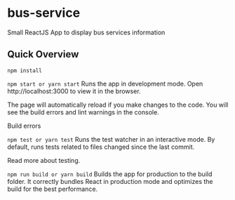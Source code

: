 # bus-service
Small ReactJS App to display bus services information


<h2> Quick Overview</h2>

```npm install```

```npm start or yarn start```
Runs the app in development mode.
Open http://localhost:3000 to view it in the browser.

The page will automatically reload if you make changes to the code.
You will see the build errors and lint warnings in the console.

Build errors

```npm test or yarn test```
Runs the test watcher in an interactive mode.
By default, runs tests related to files changed since the last commit.

Read more about testing.

```npm run build or yarn build```
Builds the app for production to the build folder.
It correctly bundles React in production mode and optimizes the build for the best performance.
